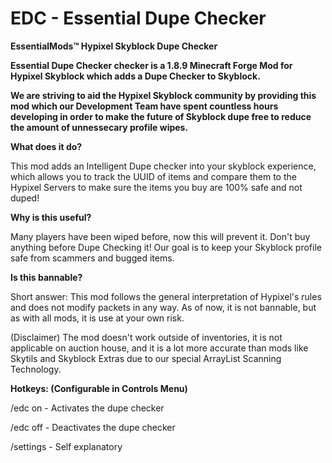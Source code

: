 # EDC - Essential Dupe Checker


**EssentialMods™ Hypixel Skyblock Dupe Checker**

__Essential Dupe Checker checker is a 1.8.9 Minecraft Forge Mod for Hypixel Skyblock which adds a Dupe Checker to Skyblock.__

**We are striving to aid the Hypixel Skyblock community by providing this mod which our Development Team have spent countless hours developing in order to make the future of Skyblock dupe free to reduce the amount of unnessecary profile wipes.**

**What does it do?**

This mod adds an Intelligent Dupe checker into your skyblock experience, which allows you to track the UUID of items and compare them to the Hypixel Servers to make sure the items you buy are 100% safe and not duped!

**Why is this useful?**

Many players have been wiped before, now this will prevent it. Don't buy anything before Dupe Checking it! Our goal is to keep your Skyblock profile safe from scammers and bugged items.

**Is this bannable?** 

Short answer: This mod follows the general interpretation of Hypixel's rules and does not modify packets in any way. As of now, it is not bannable, but as with all mods, it is use at your own risk.

(Disclaimer) The mod doesn't work outside of inventories, it is not applicable on auction house, and it is a lot more accurate than mods like Skytils and Skyblock Extras due to our special ArrayList Scanning Technology.

**Hotkeys: (Configurable in Controls Menu)**

/edc on - Activates the dupe checker

/edc off - Deactivates the dupe checker

/settings - Self explanatory
